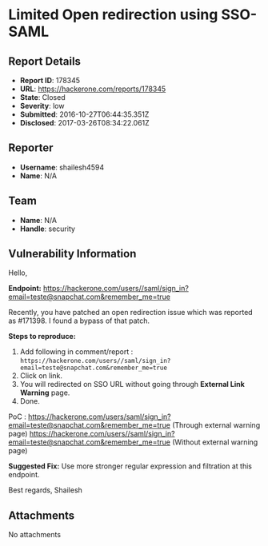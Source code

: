 # Limited Open redirection using SSO-SAML

## Report Details
- **Report ID**: 178345
- **URL**: https://hackerone.com/reports/178345
- **State**: Closed
- **Severity**: low
- **Submitted**: 2016-10-27T06:44:35.351Z
- **Disclosed**: 2017-03-26T08:34:22.061Z

## Reporter
- **Username**: shailesh4594
- **Name**: N/A

## Team
- **Name**: N/A
- **Handle**: security

## Vulnerability Information
Hello,

**Endpoint:** https://hackerone.com/users//saml/sign_in?email=teste@snapchat.com&remember_me=true

Recently, you have patched an open redirection issue which was reported as #171398. 
I found a bypass of that patch. 

**Steps to reproduce:** 
1. Add following in comment/report : 
```https://hackerone.com/users//saml/sign_in?email=teste@snapchat.com&remember_me=true``` 
2. Click on link. 
3. You will redirected on SSO URL without going through **External Link Warning** page. 
4. Done.

PoC  : 
https://hackerone.com/users/saml/sign_in?email=teste@snapchat.com&remember_me=true (Through external warning page)
https://hackerone.com/users//saml/sign_in?email=teste@snapchat.com&remember_me=true (Without external warning page)

**Suggested Fix:** Use more stronger regular expression and filtration at this endpoint.

Best regards,
Shailesh


## Attachments
No attachments
